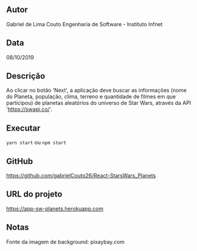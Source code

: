 ## Autor
Gabriel de Lima Couto
Engenharia de Software - Instituto Infnet

## Data
08/10/2019

## Descrição
 Ao clicar no botão 'Next', a aplicação deve buscar as informações (nome do Planeta, população, clima, terreno e quantidade de filmes em que participou) de planetas aleatórios do universo de Star Wars, através da API 'https://swapi.co/'.

## Executar
`yarn start` ou `npm start`

## GitHub
https://github.com/gabrielCouto26/React-StarsWars_Planets

## URL do projeto
https://app-sw-planets.herokuapp.com

## Notas
Fonte da imagem de background: pixaybay.com